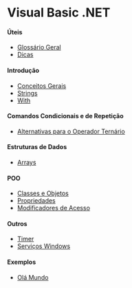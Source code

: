 # Visual Basic .NET

#### Úteis

- [Glossário Geral](estudos/uteis/glossario.md)
- [Dicas](estudos/uteis/dicas.md)

#### Introdução

- [Conceitos Gerais](estudos/introducao/conceitos.md)
- [Strings](estudos/introducao/strings.md)
- [With](estudos/introducao/with.md)
<!--
- [Regions](estudos/introducao/region.md)
- [Comentários](estudos/introducao/comentarios.md)
- [Tipos](estudos/introducao/tipos.md)
- [Constantes](estudos/introducao/constantes.md)
- [Variáveis](estudos/introducao/variaveis.md)
- [Operadores](estudos/introducao/operadores.md)
- [Casting](estudos/introducao/casting.md)
- [Console - Leitura](estudos/introducao/console-leitura.md)
- [Console - Escrita](estudos/introducao/console-escrita.md)
- [Math](estudos/introducao/math.md)
- [Números Aleatórios](estudos/introducao/random.md)
- [Datas](estudos/introducao/datas.md) 
-->

#### Comandos Condicionais e de Repetição

- [Alternativas para o Operador Ternário](estudos/comandos_condic_repetic/alternativas_oper_ternario.md)
<!--
- [If ... Else](estudos/comandos_condic_repetic/if_else.md)
- [Switch](estudos/comandos_condic_repetic/switch.md)
- [While e Do ... While](estudos/comandos_condic_repetic/while.md)
- [For e Foreach](estudos/comandos_condic_repetic/for_foreach.md)
- [Break e Continue em comandos de repetição](estudos/comandos_condic_repetic/break_continue.md) 
-->

#### Estruturas de Dados

- [Arrays](estudos/estruturas_de_dados/arrays.md)
<!-- 
 [Structs](estudos/estruturas_de_dados/structs.md)
- [Enums](estudos/estruturas_de_dados/enums.md)
- [Listas](estudos/estruturas_de_dados/listas.md)
- [Dicionários](estudos/estruturas_de_dados/dicionarios.md)
- [Tuplas](estudos/estruturas_de_dados/tuplas.md) 
-->

#### POO

- [Classes e Objetos](estudos/poo/classes-objetos.md)
- [Propriedades](estudos/poo/propriedades.md)
- [Modificadores de Acesso](estudos/poo/modificadores_acesso.md)
<!-- 
- [Métodos](estudos/poo/metodos.md)
- [Métodos de Extensão](estudos/poo/metodos_extensao.md)
- [Encapsulamento](estudos/poo/encapsulamento.md)
- [Herança](estudos/poo/heranca.md)
- [Polimorfismo](estudos/poo/polimorfismo.md)
- [Abstração](estudos/poo/abstracao.md)
- [Interfaces](estudos/poo/interfaces.md)
- [Classes, Atributos e Métodos Static](estudos/poo/atributos_metodos_static.md) 
-->

#### Outros

- [Timer](estudos/outros/timer.md)
- [Serviços Windows](estudos/outros/servicos_windows.md)
<!-- 
- [Exceções](estudos/outros/excecoes.md)
- Serialização com JavaScriptSerializer
- [Arquivos](estudos/outros/arquivos.md)
- [LINQ](estudos/outros/linq.md)
- [Expressões Lambda](estudos/outros/expressoes_lambda.md)
- [Regex](estudos/outros/regex.md)
- [Delegates](estudos/outros/delegates.md) 
-->

#### Exemplos

- [Olá Mundo](estudos/exemplos/ola_mundo.md)
<!-- 
- [Cadastro de Séries](estudos/exemplos/ex_cadastro-series.md) 
-->
